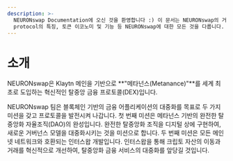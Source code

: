 ```yaml
---
description: >-
  NEURONswap Documentation에 오신 것을 환영합니다 :) 이 문서는 NEURONswap의 거버넌스, 프로덕트, NEURON
  protocol의 특징, 토큰 이코노미 및 기능 등 NEURONswap에 대한 모든 것을 다룹니다.
---
```


# 소개

NEURONswap은 Klaytn 메인을 기반으로 **"메타넌스(Metanance)"**를 세계 최초로 도입하는 혁신적인 탈중앙 금융 프로토콜(DEX)입니다.

NEURONswap 팀은 블록체인 기반의 금융 어플리케이션의 대중화를 목표로 두 가지 미션을 갖고 프로토콜을 발전시켜 나갑니다. 첫 번째 미션은 메타넌스 기반의 완전한 탈중앙화 자율조직(DAO)의 완성입니다. 완전한 탈중앙화 조직을 디지털 상에 구현하여, 새로운 거버넌스 모델을 대중화시키는 것을 미션으로 합니다. 두 번째 미션은 모든 메인넷 네트워크와 호환되는 인터스왑 개발입니다. 인터스왑을 통해 크립토 자산의 이동과 거래를 혁신적으로 개선하여, 탈중앙화 금융 서비스의 대중화를 앞당길 것입니다.

